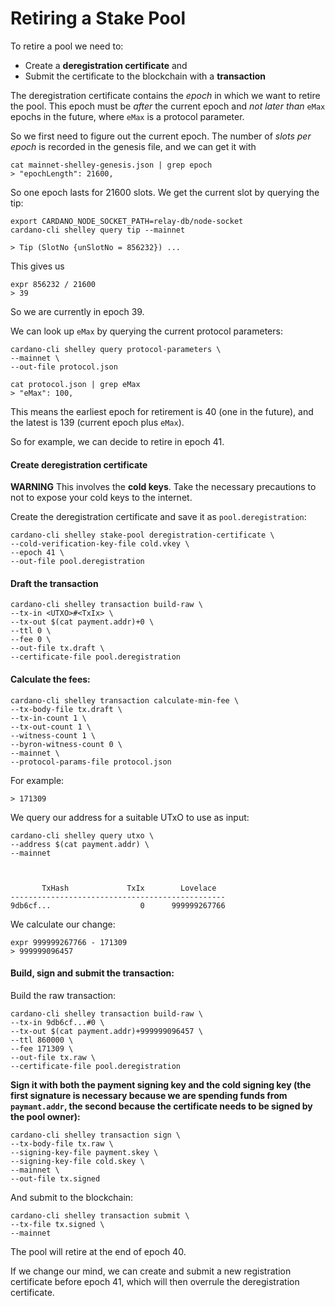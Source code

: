 # Retiring a Stake Pool

To retire a pool we need to:

* Create a **deregistration certificate** and
* Submit the certificate to the blockchain with a **transaction**

The deregistration certificate contains the _epoch_ in which we want to retire the pool. This epoch must be _after_ the current epoch and _not later than_ `eMax` epochs in the future, where `eMax` is a protocol parameter.

So we first need to figure out the current epoch. The number of _slots per epoch_ is recorded in the genesis file, and we can get it with

    cat mainnet-shelley-genesis.json | grep epoch
    > "epochLength": 21600,

So one epoch lasts for 21600 slots. We get the current slot by querying the tip:

    export CARDANO_NODE_SOCKET_PATH=relay-db/node-socket
    cardano-cli shelley query tip --mainnet

    > Tip (SlotNo {unSlotNo = 856232}) ...

This gives us

    expr 856232 / 21600
    > 39

So we are currently in epoch 39.

We can look up `eMax` by querying the current protocol parameters:

    cardano-cli shelley query protocol-parameters \
    --mainnet \
    --out-file protocol.json

    cat protocol.json | grep eMax
    > "eMax": 100,

This means the earliest epoch for retirement is 40 (one in the future), and the latest is 139 (current epoch plus `eMax`).  

So for example, we can decide to retire in epoch 41.

#### Create deregistration certificate

**WARNING** This involves the __cold keys__. Take the necessary precautions to not to expose your cold keys to the internet.

Create the deregistration certificate and save it as `pool.deregistration`:

    cardano-cli shelley stake-pool deregistration-certificate \
    --cold-verification-key-file cold.vkey \
    --epoch 41 \
    --out-file pool.deregistration

#### Draft the transaction

    cardano-cli shelley transaction build-raw \
    --tx-in <UTXO>#<TxIx> \
    --tx-out $(cat payment.addr)+0 \
    --ttl 0 \
    --fee 0 \
    --out-file tx.draft \
    --certificate-file pool.deregistration

#### Calculate the fees:

    cardano-cli shelley transaction calculate-min-fee \
    --tx-body-file tx.draft \
    --tx-in-count 1 \
    --tx-out-count 1 \
    --witness-count 1 \
    --byron-witness-count 0 \
    --mainnet \
    --protocol-params-file protocol.json

For example:

    > 171309

We query our address for a suitable UTxO to use as input:

    cardano-cli shelley query utxo \
    --address $(cat payment.addr) \
    --mainnet



           TxHash             TxIx        Lovelace
    ------------------------------------------------
    9db6cf...                    0      999999267766

We calculate our change:

    expr 999999267766 - 171309
    > 999999096457

#### Build, sign and submit the transaction:

Build the raw transaction:

    cardano-cli shelley transaction build-raw \
    --tx-in 9db6cf...#0 \
    --tx-out $(cat payment.addr)+999999096457 \
    --ttl 860000 \
    --fee 171309 \
    --out-file tx.raw \
    --certificate-file pool.deregistration

**Sign it with both the payment signing key and the cold signing key
(the first signature is necessary because we are spending funds from `paymant.addr`,
the second because the certificate needs to be signed by the pool owner):**

    cardano-cli shelley transaction sign \
    --tx-body-file tx.raw \
    --signing-key-file payment.skey \
    --signing-key-file cold.skey \
    --mainnet \
    --out-file tx.signed

And submit to the blockchain:

    cardano-cli shelley transaction submit \
    --tx-file tx.signed \
    --mainnet

The pool will retire at the end of epoch 40.

If we change our mind, we can create and submit a new registration certificate before epoch 41, which will then overrule the deregistration certificate.
